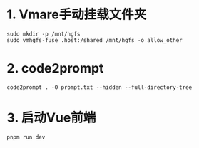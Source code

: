 # 1. Vmare手动挂载文件夹
```
sudo mkdir -p /mnt/hgfs
sudo vmhgfs-fuse .host:/shared /mnt/hgfs -o allow_other
```
# 2. code2prompt

```
code2prompt . -O prompt.txt --hidden --full-directory-tree
```

# 3. 启动Vue前端
```
pnpm run dev
```